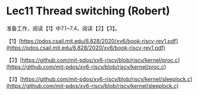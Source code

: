 # Lec11 Thread switching \(Robert\)

准备工作，阅读【1】中7.1~7.4，阅读【2】【3】。

【1】[https://pdos.csail.mit.edu/6.828/2020/xv6/book-riscv-rev1.pdf](https://pdos.csail.mit.edu/6.828/2020/xv6/book-riscv-rev1.pdf)

【2】[https://github.com/mit-pdos/xv6-riscv/blob/riscv/kernel/proc.c](https://github.com/mit-pdos/xv6-riscv/blob/riscv/kernel/proc.c)

【3】[https://github.com/mit-pdos/xv6-riscv/blob/riscv/kernel/sleeplock.c](https://github.com/mit-pdos/xv6-riscv/blob/riscv/kernel/sleeplock.c)

